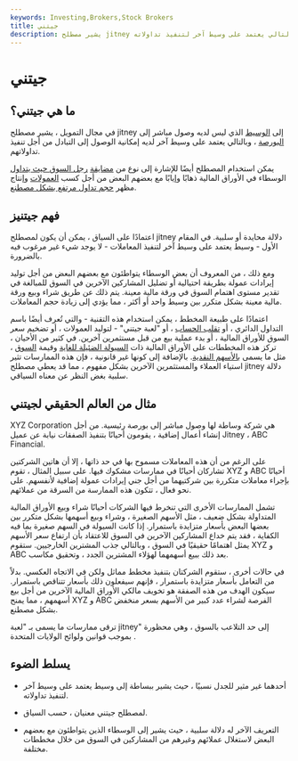 ```yaml
---
keywords: Investing,Brokers,Stock Brokers
title: جيتني
description: يشير مصطلح jitney إلى الوسيط الذي ليس لديه وصول مباشر إلى البورصة ، وبالتالي يعتمد على وسيط آخر لتنفيذ تداولاته.
---
```


# جيتني
## ما هي جيتني؟

في مجال التمويل ، يشير مصطلح jitney إلى [الوسيط](/brokerage-company) الذي ليس لديه وصول مباشر إلى [البورصة](/exchange) ، وبالتالي يعتمد على وسيط آخر لديه إمكانية الوصول إلى التبادل من أجل تنفيذ تداولاتهم.

يمكن استخدام المصطلح أيضًا للإشارة إلى نوع من [مضايقة](/manipulation) [رجل السوق حيث يتداول](/manipulation) الوسطاء في الأوراق المالية ذهابًا وإيابًا مع بعضهم البعض من أجل كسب [العمولات](/commission) وإنتاج مظهر [حجم تداول مرتفع بشكل مصطنع](/volume).

## فهم جيتنيز

اعتمادًا على السياق ، يمكن أن يكون لمصطلح jitney دلالة محايدة أو سلبية. في المقام الأول - وسيط يعتمد على وسيط آخر لتنفيذ المعاملات - لا يوجد شيء غير مرغوب فيه بالضرورة.

ومع ذلك ، من المعروف أن بعض الوسطاء يتواطئون مع بعضهم البعض من أجل توليد إيرادات عمولة بطريقة احتيالية أو تضليل المشاركين الآخرين في السوق للمبالغة في تقدير مستوى اهتمام السوق في ورقة مالية معينة. يتم ذلك عن طريق شراء وبيع ورقة مالية معينة بشكل متكرر بين وسيط واحد أو أكثر ، مما يؤدي إلى زيادة حجم المعاملات.

اعتمادًا على طبيعة المخطط ، يمكن استخدام هذه التقنية - والتي تُعرف أيضًا باسم التداول الدائري ، أو [تقلب الحساب](/churning) ، أو "لعبة جيتني" - لتوليد العمولات ، أو تضخيم سعر السوق للأوراق المالية ، أو بدء عملية [بيع](/sell-off) من قبل مستثمرين آخرين. في كثير من الأحيان ، تركز هذه المخططات على الأوراق المالية ذات [السيولة الضئيلة للغاية](/liquidity) وقيمة [السوق](/marketcapitalization) ، مثل ما يسمى [بالأسهم النقدية](/pennystock). بالإضافة إلى كونها غير قانونية ، فإن هذه الممارسات تثير استياء العملاء والمستثمرين الآخرين بشكل مفهوم ، مما قد يعطي مصطلح jitney دلالة سلبية بغض النظر عن معناه السياقي.

## مثال من العالم الحقيقي لجيتني

XYZ Corporation هي شركة وساطة لها وصول مباشر إلى بورصة رئيسية. من أجل إنشاء أعمال إضافية ، يقومون أحيانًا بتنفيذ الصفقات نيابة عن عميل Jitney ، ABC Financial.

على الرغم من أن هذه المعاملات مسموح بها في حد ذاتها ، إلا أن هاتين الشركتين تشاركان أحيانًا في ممارسات مشكوك فيها. على سبيل المثال ، تقوم XYZ و ABC أحيانًا بإجراء معاملات متكررة بين شركتيهما من أجل جني إيرادات عمولة إضافية لأنفسهم. على نحو فعال ، تتكون هذه الممارسة من السرقة من عملائهم.

تشمل الممارسات الأخرى التي تنخرط فيها الشركات أحيانًا شراء وبيع الأوراق المالية المتداولة بشكل ضعيف ، مثل الأسهم الصغيرة ، وشراء وبيع أسهمها بشكل متكرر بين بعضها البعض بأسعار متزايدة باستمرار. إذا كانت السيولة في السهم صغيرة بما فيه الكفاية ، فقد يتم خداع المشاركين الآخرين في السوق للاعتقاد بأن ارتفاع سعر الأسهم يمثل اهتمامًا حقيقيًا في السوق ، وبالتالي جذب المشترين الخارجيين. ستقوم XYZ و ABC بعد ذلك ببيع أسهمهما لهؤلاء المشترين الجدد ، وتحقيق مكاسب.

في حالات أخرى ، ستقوم الشركتان بتنفيذ مخطط مماثل ولكن في الاتجاه العكسي. بدلاً من التعامل بأسعار متزايدة باستمرار ، فإنهم سيفعلون ذلك بأسعار تتناقص باستمرار. سيكون الهدف من هذه الصفقة هو تخويف مالكي الأوراق المالية الآخرين من أجل بيع أسهمهم ، مما يمنح XYZ و ABC الفرصة لشراء عدد كبير من الأسهم بسعر منخفض بشكل مصطنع.

ترقى ممارسات ما يسمى بـ "لعبة jitney" إلى حد التلاعب بالسوق ، وهي محظورة بموجب قوانين ولوائح الولايات المتحدة .

## يسلط الضوء

- أحدهما غير مثير للجدل نسبيًا ، حيث يشير ببساطة إلى وسيط يعتمد على وسيط آخر لتنفيذ تداولاته.

- لمصطلح جيتني معنيان ، حسب السياق.

- التعريف الآخر له دلالة سلبية ، حيث يشير إلى الوسطاء الذين يتواطئون مع بعضهم البعض لاستغلال عملائهم وغيرهم من المشاركين في السوق من خلال مخططات مختلفة.

